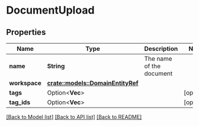 # DocumentUpload

## Properties

Name | Type | Description | Notes
------------ | ------------- | ------------- | -------------
**name** | **String** | The name of the document | 
**workspace** | [**crate::models::DomainEntityRef**](DomainEntityRef.md) |  | 
**tags** | Option<**Vec<String>**> |  | [optional]
**tag_ids** | Option<**Vec<String>**> |  | [optional]

[[Back to Model list]](../README.md#documentation-for-models) [[Back to API list]](../README.md#documentation-for-api-endpoints) [[Back to README]](../README.md)


